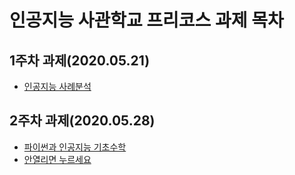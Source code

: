 # 인공지능 사관학교 프리코스 과제 목차

## 1주차 과제(2020.05.21)

 + [인공지능 사례분석](1주차과제.ipynb)
 
## 2주차 과제(2020.05.28)
 
 + [파이썬과 인공지능 기초수학](2주차과제.ipynb)
  + [안열리면 누르세요](https://nbviewer.jupyter.org/github/aga159/aga159.github.io/blob/master/2%E1%84%8C%E1%85%AE%E1%84%8E%E1%85%A1%E1%84%80%E1%85%AA%E1%84%8C%E1%85%A6.ipynb)
